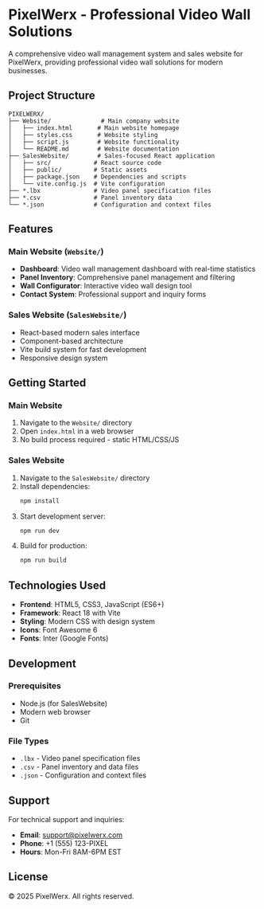 # PixelWerx - Professional Video Wall Solutions

A comprehensive video wall management system and sales website for PixelWerx, providing professional video wall solutions for modern businesses.

## Project Structure

```
PIXELWERX/
├── Website/              # Main company website
│   ├── index.html       # Main website homepage
│   ├── styles.css       # Website styling
│   ├── script.js        # Website functionality
│   └── README.md        # Website documentation
├── SalesWebsite/        # Sales-focused React application
│   ├── src/            # React source code
│   ├── public/         # Static assets
│   ├── package.json    # Dependencies and scripts
│   └── vite.config.js  # Vite configuration
├── *.lbx               # Video panel specification files
├── *.csv               # Panel inventory data
└── *.json              # Configuration and context files
```

## Features

### Main Website (`Website/`)
- **Dashboard**: Video wall management dashboard with real-time statistics
- **Panel Inventory**: Comprehensive panel management and filtering
- **Wall Configurator**: Interactive video wall design tool
- **Contact System**: Professional support and inquiry forms

### Sales Website (`SalesWebsite/`)
- React-based modern sales interface
- Component-based architecture
- Vite build system for fast development
- Responsive design system

## Getting Started

### Main Website
1. Navigate to the `Website/` directory
2. Open `index.html` in a web browser
3. No build process required - static HTML/CSS/JS

### Sales Website
1. Navigate to the `SalesWebsite/` directory
2. Install dependencies:
   ```bash
   npm install
   ```
3. Start development server:
   ```bash
   npm run dev
   ```
4. Build for production:
   ```bash
   npm run build
   ```

## Technologies Used

- **Frontend**: HTML5, CSS3, JavaScript (ES6+)
- **Framework**: React 18 with Vite
- **Styling**: Modern CSS with design system
- **Icons**: Font Awesome 6
- **Fonts**: Inter (Google Fonts)

## Development

### Prerequisites
- Node.js (for SalesWebsite)
- Modern web browser
- Git

### File Types
- `.lbx` - Video panel specification files
- `.csv` - Panel inventory and data files
- `.json` - Configuration and context files

## Support

For technical support and inquiries:
- **Email**: support@pixelwerx.com
- **Phone**: +1 (555) 123-PIXEL
- **Hours**: Mon-Fri 8AM-6PM EST

## License

© 2025 PixelWerx. All rights reserved.